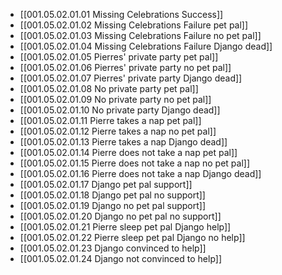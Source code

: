 - [[001.05.02.01.01 Missing Celebrations Success]]
- [[001.05.02.01.02 Missing Celebrations Failure pet pal]]
- [[001.05.02.01.03 Missing Celebrations Failure no pet pal]]
- [[001.05.02.01.04 Missing Celebrations Failure Django dead]]
- [[001.05.02.01.05 Pierres' private party pet pal]]
- [[001.05.02.01.06 Pierres' private party no pet pal]]
- [[001.05.02.01.07 Pierres' private party Django dead]]
- [[001.05.02.01.08 No private party pet pal]]
- [[001.05.02.01.09 No private party no pet pal]]
- [[001.05.02.01.10 No private party Django dead]]
- [[001.05.02.01.11 Pierre takes a nap pet pal]]
- [[001.05.02.01.12 Pierre takes a nap no pet pal]]
- [[001.05.02.01.13 Pierre takes a nap Django dead]]
- [[001.05.02.01.14 Pierre does not take a nap pet pal]]
- [[001.05.02.01.15 Pierre does not take a nap no pet pal]]
- [[001.05.02.01.16 Pierre does not take a nap Django dead]]
- [[001.05.02.01.17 Django pet pal support]]
- [[001.05.02.01.18 Django pet pal no support]]
- [[001.05.02.01.19 Django no pet pal support]]
- [[001.05.02.01.20 Django no pet pal no support]]
- [[001.05.02.01.21 Pierre sleep pet pal Django help]]
- [[001.05.02.01.22 Pierre sleep pet pal Django no help]]
- [[001.05.02.01.23 Django convinced to help]]
- [[001.05.02.01.24 Django not convinced to help]]